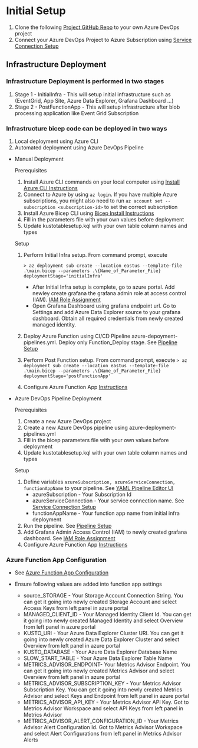 # Initial Setup

1. Clone the following [Project GitHub Repo](https://github.com/Azure-Samples/real-time-monitoring-and-observability-for-media) to your own Azure DevOps project
1. Connect your Azure DevOps Project to Azure Subscription using [Service Connection Setup](https://learn.microsoft.com/azure/devops/pipelines/library/service-endpoints?view=azure-devops&tabs=yaml)

## Infrastructure Deployment

### Infrastructure Deployment is performed in two stages

1. Stage 1 - InitialInfra - This will setup initial infrastructure such as (EventGrid, App Site, Azure Data Explorer, Grafana Dashboard ...)
2. Stage 2 - PostFunctionApp - This will setup infrastructure after blob processing application like Event Grid Subscription

### Infrastructure bicep code can be deployed in two ways

1. Local deployment using Azure CLI
2. Automated deployment using Azure DevOps Pipeline

- Manual Deployment

  Prerequisites

  1. Install Azure CLI commands on your local computer using [Install Azure CLI Instructions](https://docs.microsoft.com/en-us/cli/azure/install-azure-cli)
  2. Connect to Azure by using `az login`. If you have multiple Azure subscriptions, you might also need to run `az account set --subscription <subscription-id>` to set the correct subscription
  3. Install Azure Bicep CLI using [Bicep Install Instructions](https://docs.microsoft.com/en-us/azure/azure-resource-manager/bicep/install)
  4. Fill in the parameters file with your own values before deployment
  5. Update kustotablesetup.kql with your own table column names and types

  Setup

  1. Perform Initial Infra setup. From command prompt, execute

     `> az deployment sub create --location eastus --template-file .\main.bicep --parameters .\{Name_of_Parameter_File} deploymentStage='initialInfra'`

     - After Initial Infra setup is complete, go to azure portal. Add newley create grafana the grafana admin role at access control (IAM). [IAM Role Assignment](https://learn.microsoft.com/en-us/azure/role-based-access-control/role-assignments-portal?tabs=current)
     - Open Grafana Dashboard using grafana endpoint url. Go to Settings and add Azure Data Explorer source to your grafana dashboard. Obtain all required credentials from newly created managed identity.

  2. Deploy Azure Function using CI/CD Pipeline azure-depoyment-pipelines.yml. Deploy only Function_Deploy stage. See [Pipeline Setup](./3_pipelines.md)

  3. Perform Post Function setup. From command prompt, execute
     `> az deployment sub create --location eastus --template-file .\main.bicep --parameters .\{Name_of_Parameter_File} deploymentStage='postFunctionApp'`
  4. Configure Azure Function App [Instructions](#azure-function-app-configuration)

- Azure DevOps Pipeline Deployment

  Prerequisites

  1. Create a new Azure DevOps project
  2. Create a new Azure DevOps pipeline using azure-deployment-pipelines.yml
  3. Fill in the bicep parameters file with your own values before deployment
  4. Update kustotablesetup.kql with your own table column names and types

  Setup

  1. Define variables `azureSubscription, azureServiceConnection, functionAppName` to your pipeline. See [YAML Pipeline Editor UI](https://learn.microsoft.com/en-us/azure/devops/pipelines/get-started/yaml-pipeline-editor?view=azure-devops)
     - azureSubscription - Your Subscription Id
     - azureServiceConnection - Your service connection name. See [Service Connection Setup](https://learn.microsoft.com/en-us/azure/devops/pipelines/library/service-endpoints?view=azure-devops&tabs=yaml)
     - functionAppName - Your function app name from initial infra deployment
  2. Run the pipeline. See [Pipeline Setup](./3_pipelines.md)
  3. Add Grafana Admin Access Control (IAM) to newly created grafana dashboard. See [IAM Role Assignment](https://learn.microsoft.com/en-us/azure/role-based-access-control/role-assignments-portal?tabs=current)
  4. Configure Azure Function App [Instructions](#azure-function-app-configuration)

### Azure Function App Configuration

- See [Azure Function App Configuration](https://learn.microsoft.com/en-us/azure/azure-functions/functions-how-to-use-azure-function-app-settings?tabs=portal)

- Ensure following values are added into function app settings
  - source_STORAGE - Your Storage Account Connection String. You can get it going into newly created Storage Account and select Access Keys from left panel in azure portal
  - MANAGED_CLIENT_ID - Your Managed Identity Client Id. You can get it going into newly created Managed Identity and select Overview from left panel in azure portal
  - KUSTO_URI - Your Azure Data Explorer Cluster URI. You can get it going into newly created Azure Data Explorer Cluster and select Overview from left panel in azure portal
  - KUSTO_DATABASE - Your Azure Data Explorer Database Name
  - SLOW_START_TABLE - Your Azure Data Explorer Table Name
  - METRICS_ADVISOR_ENDPOINT- Your Metrics Advisor Endpoint. You can get it going into newly created Metrics Advisor and select Overview from left panel in azure portal
  - METRICS_ADVISOR_SUBSCRIPTION_KEY - Your Metrics Advisor Subscription Key. You can get it going into newly created Metrics Advisor and select Keys and Endpoint from left panel in azure portal
  - METRICS_ADVISOR_API_KEY - Your Metrics Advisor API Key. Got to Metrics Advisor Workspace and select API Keys from left panel in Metrics Advisor
  - METRICS_ADVISOR_ALERT_CONFIGURATION_ID - Your Metrics Advisor Alert Configuration Id. Got to Metrics Advisor Workspace and select Alert Configurations from left panel in Metrics Advisor Alerts
